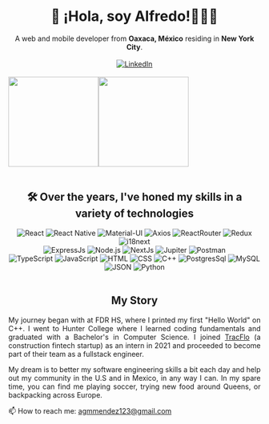 <h1 align="center">👋 ¡Hola, soy Alfredo!👨🏽‍💻</h1>
<div align="center">
  A web and mobile developer from <strong>Oaxaca, México</strong> residing in <strong>New York City</strong>.
</div>
<br/>
<div align="center">
  <a href="https://www.linkedin.com/in/alfredogmorales/"><img src="https://img.shields.io/badge/LinkedIn-0077B5?style=for-the-badge&logo=linkedin&logoColor=white" alt="LinkedIn"/></a>
</div>
<br/>

<div style="display: flex; flex-direction: row;" align="center">
 <img height="180" src="https://github-readme-stats.vercel.app/api?username=AlfredoMora06&show_icons=true&hide=stars&theme=transparent" />
 <img height="180" src="https://github-readme-stats.vercel.app/api/top-langs/?username=AlfredoMora06&theme=transparent&layout=donut" />
</div>
<br/>
<h2 align="center">🛠️ Over the years, I've honed my skills in a variety of technologies</h2> 

<div align="center">
  <img src="https://img.shields.io/badge/React-20232A?style=for-the-badge&logo=react&logoColor=61DAFB" alt="React"/>

  <img src="https://img.shields.io/badge/React_Native-20232A?style=for-the-badge&logo=react&logoColor=61DAFB" alt="React Native"/>

  <img src="https://img.shields.io/badge/Material%20UI-007FFF?style=for-the-badge&logo=mui&logoColor=white" alt="Material-UI"/>

  <img src="https://img.shields.io/badge/axios-671ddf?&style=for-the-badge&logo=axios&logoColor=white" alt="Axios" />

  <img src="https://img.shields.io/badge/React_Router-CA4245?style=for-the-badge&logo=react-router&logoColor=white" alt="ReactRouter" />

  <img src="https://img.shields.io/badge/Redux-593D88?style=for-the-badge&logo=redux&logoColor=white" alt="Redux" />

  <img src="https://img.shields.io/badge/i18next-26A69A.svg?style=for-the-badge&logo=i18next&logoColor=white" alt="i18next" />

  <br />

  <img src="https://img.shields.io/badge/Express%20js-000000?style=for-the-badge&logo=express&logoColor=white" alt="ExpressJs" />

  <img src="https://img.shields.io/badge/Node%20js-339933?style=for-the-badge&logo=nodedotjs&logoColor=white" alt="Node.js" />

  <img src="https://img.shields.io/badge/next%20js-000000?style=for-the-badge&logo=nextdotjs&logoColor=white" alt="NextJs" />

  <img src="https://img.shields.io/badge/Jupyter-F37626.svg?&style=for-the-badge&logo=Jupyter&logoColor=white" alt="Jupiter" />

  <img src="https://img.shields.io/badge/Postman-FF6C37?style=for-the-badge&logo=Postman&logoColor=white" alt="Postman" />

  <br/>

  <img src="https://img.shields.io/badge/TypeScript-007ACC?style=for-the-badge&logo=typescript&logoColor=white" alt="TypeScript"/>

  <img src="https://img.shields.io/badge/JavaScript-323330?style=for-the-badge&logo=javascript&logoColor=F7DF1E" alt="JavaScript" />

  <img src="https://img.shields.io/badge/HTML5-E34F26?style=for-the-badge&logo=html5&logoColor=white" alt="HTML" />

  <img src="https://img.shields.io/badge/CSS3-1572B6?style=for-the-badge&logo=css3&logoColor=white" alt="CSS" />

  <img src="https://img.shields.io/badge/C%2B%2B-00599C?style=for-the-badge&logo=c%2B%2B&logoColor=white" alt="C++"/>

  <img src="https://img.shields.io/badge/PostgreSQL-316192?style=for-the-badge&logo=postgresql&logoColor=white" alt="PostgresSql" />

  <img src="https://img.shields.io/badge/MySQL-005C84?style=for-the-badge&logo=mysql&logoColor=white" alt="MySQL" />

  <img src="https://img.shields.io/badge/json-5E5C5C?style=for-the-badge&logo=json&logoColor=white" alt="JSON" />

  <img src="https://img.shields.io/badge/Python-FFD43B?style=for-the-badge&logo=python&logoColor=blue" alt="Python" />
  
</div>

<br />

<h2 align="center">My Story</h2> 

<p align="justify">
  My journey began with at FDR HS, where I printed my first "Hello World" on C++. I went to Hunter College where I learned coding fundamentals and graduated with a Bachelor's in Computer Science. I joined <a href="https://www.tracfloapp.com">TracFlo</a> (a construction fintech startup) as an intern in 2021 and proceeded to become part of their team as a fullstack engineer.
</p>

<p align="justify">
  My dream is to better my software engineering skills a bit each day and help out my community in the U.S and in Mexico, in any way I can. In my spare time, you can find me playing soccer, trying new food around Queens, or backpacking across Europe.
</p>


📫 How to reach me: agmmendez123@gmail.com
<!--
Here are some ideas to get you started:

- 🔭 I’m currently working on ...
- 🌱 I’m currently learning ...
- 👯 I’m looking to collaborate on ...
- 🤔 I’m looking for help with ...
- 💬 Ask me about ...
- 📫 How to reach me: ...
- 😄 Pronouns: ...
- ⚡ Fun fact: ...
-->
